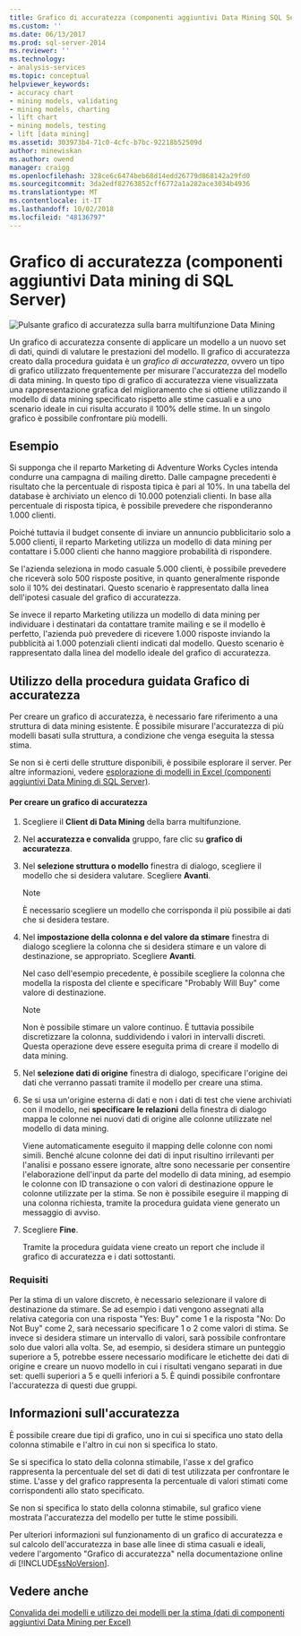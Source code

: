 ```yaml
---
title: Grafico di accuratezza (componenti aggiuntivi Data Mining SQL Server dati) | Microsoft Docs
ms.custom: ''
ms.date: 06/13/2017
ms.prod: sql-server-2014
ms.reviewer: ''
ms.technology:
- analysis-services
ms.topic: conceptual
helpviewer_keywords:
- accuracy chart
- mining models, validating
- mining models, charting
- lift chart
- mining models, testing
- lift [data mining]
ms.assetid: 303973b4-71c0-4cfc-b7bc-92218b52509d
author: minewiskan
ms.author: owend
manager: craigg
ms.openlocfilehash: 328ce6c6474beb68d14edd26779d868142a29fd0
ms.sourcegitcommit: 3da2edf82763852cff6772a1a282ace3034b4936
ms.translationtype: MT
ms.contentlocale: it-IT
ms.lasthandoff: 10/02/2018
ms.locfileid: "48136797"
---
```

# <a name="accuracy-chart-sql-server-data-mining-add-ins"></a>Grafico di accuratezza (componenti aggiuntivi Data mining di SQL Server)
  ![Pulsante grafico di accuratezza sulla barra multifunzione Data Mining](media/dmc-accchart.gif "pulsante grafico di accuratezza sulla barra multifunzione Data Mining")  
  
 Un grafico di accuratezza consente di applicare un modello a un nuovo set di dati, quindi di valutare le prestazioni del modello. Il grafico di accuratezza creato dalla procedura guidata è un *grafico di accuratezza*, ovvero un tipo di grafico utilizzato frequentemente per misurare l'accuratezza del modello di data mining. In questo tipo di grafico di accuratezza viene visualizzata una rappresentazione grafica del miglioramento che si ottiene utilizzando il modello di data mining specificato rispetto alle stime casuali e a uno scenario ideale in cui risulta accurato il 100% delle stime. In un singolo grafico è possibile confrontare più modelli.  
  
## <a name="example"></a>Esempio  
 Si supponga che il reparto Marketing di Adventure Works Cycles intenda condurre una campagna di mailing diretto. Dalle campagne precedenti è risultato che la percentuale di risposta tipica è pari al 10%. In una tabella del database è archiviato un elenco di 10.000 potenziali clienti. In base alla percentuale di risposta tipica, è possibile prevedere che risponderanno 1.000 clienti.  
  
 Poiché tuttavia il budget consente di inviare un annuncio pubblicitario solo a 5.000 clienti, il reparto Marketing utilizza un modello di data mining per contattare i 5.000 clienti che hanno maggiore probabilità di rispondere.  
  
 Se l'azienda seleziona in modo casuale 5.000 clienti, è possibile prevedere che riceverà solo 500 risposte positive, in quanto generalmente risponde solo il 10% dei destinatari. Questo scenario è rappresentato dalla linea dell'ipotesi casuale del grafico di accuratezza.  
  
 Se invece il reparto Marketing utilizza un modello di data mining per individuare i destinatari da contattare tramite mailing e se il modello è perfetto, l'azienda può prevedere di ricevere 1.000 risposte inviando la pubblicità ai 1.000 potenziali clienti indicati dal modello. Questo scenario è rappresentato dalla linea del modello ideale del grafico di accuratezza.  
  
## <a name="using-the-accuracy-chart-wizard"></a>Utilizzo della procedura guidata Grafico di accuratezza  
 Per creare un grafico di accuratezza, è necessario fare riferimento a una struttura di data mining esistente. È possibile misurare l'accuratezza di più modelli basati sulla struttura, a condizione che venga eseguita la stessa stima.  
  
 Se non si è certi delle strutture disponibili, è possibile esplorare il server. Per altre informazioni, vedere [esplorazione di modelli in Excel &#40;componenti aggiuntivi Data Mining di SQL Server&#41;](browsing-models-in-excel-sql-server-data-mining-add-ins.md).  
  
#### <a name="to-create-an-accuracy-chart"></a>Per creare un grafico di accuratezza  
  
1.  Scegliere il **Client di Data Mining** della barra multifunzione.  
  
2.  Nel **accuratezza e convalida** gruppo, fare clic su **grafico di accuratezza**.  
  
3.  Nel **selezione struttura o modello** finestra di dialogo, scegliere il modello che si desidera valutare. Scegliere **Avanti**.  
  
    > [!NOTE]  
    >  È necessario scegliere un modello che corrisponda il più possibile ai dati che si desidera testare.  
  
4.  Nel **impostazione della colonna e del valore da stimare** finestra di dialogo scegliere la colonna che si desidera stimare e un valore di destinazione, se appropriato. Scegliere **Avanti**.  
  
     Nel caso dell'esempio precedente, è possibile scegliere la colonna che modella la risposta del cliente e specificare "Probably Will Buy" come valore di destinazione.  
  
    > [!NOTE]  
    >  Non è possibile stimare un valore continuo. È tuttavia possibile discretizzare la colonna, suddividendo i valori in intervalli discreti. Questa operazione deve essere eseguita prima di creare il modello di data mining.  
  
5.  Nel **selezione dati di origine** finestra di dialogo, specificare l'origine dei dati che verranno passati tramite il modello per creare una stima.  
  
6.  Se si usa un'origine esterna di dati e non i dati di test che viene archiviati con il modello, nei **specificare le relazioni** della finestra di dialogo mappa le colonne nei nuovi dati di origine alle colonne utilizzate nel modello di data mining.  
  
     Viene automaticamente eseguito il mapping delle colonne con nomi simili. Benché alcune colonne dei dati di input risultino irrilevanti per l'analisi e possano essere ignorate, altre sono necessarie per consentire l'elaborazione dell'input da parte del modello di data mining, ad esempio le colonne con ID transazione o con valori di destinazione oppure le colonne utilizzate per la stima. Se non è possibile eseguire il mapping di una colonna richiesta, tramite la procedura guidata viene generato un messaggio di avviso.  
  
7.  Scegliere **Fine**.  
  
     Tramite la procedura guidata viene creato un report che include il grafico di accuratezza e i dati sottostanti.  
  
### <a name="requirements"></a>Requisiti  
 Per la stima di un valore discreto, è necessario selezionare il valore di destinazione da stimare. Se ad esempio i dati vengono assegnati alla relativa categoria con una risposta "Yes: Buy" come 1 e la risposta "No: Do Not Buy" come 2, sarà necessario specificare 1 o 2 come valori di stima. Se invece si desidera stimare un intervallo di valori, sarà possibile confrontare solo due valori alla volta. Se, ad esempio, si desidera stimare un punteggio superiore a 5, potrebbe essere necessario modificare le etichette dei dati di origine e creare un nuovo modello in cui i risultati vengano separati in due set: quelli superiori a 5 e quelli inferiori a 5. È quindi possibile confrontare l'accuratezza di questi due gruppi.  
  
## <a name="understanding-accuracy"></a>Informazioni sull'accuratezza  
 È possibile creare due tipi di grafico, uno in cui si specifica uno stato della colonna stimabile e l'altro in cui non si specifica lo stato.  
  
 Se si specifica lo stato della colonna stimabile, l'asse x del grafico rappresenta la percentuale del set di dati di test utilizzata per confrontare le stime. L'asse y del grafico rappresenta la percentuale di valori stimati come corrispondenti allo stato specificato.  
  
 Se non si specifica lo stato della colonna stimabile, sul grafico viene mostrata l'accuratezza del modello per tutte le stime possibili.  
  
 Per ulteriori informazioni sul funzionamento di un grafico di accuratezza e sul calcolo dell'accuratezza in base alle linee di stima casuali e ideali, vedere l'argomento "Grafico di accuratezza" nella documentazione online di [!INCLUDE[ssNoVersion](../includes/ssnoversion-md.md)].  
  
## <a name="see-also"></a>Vedere anche  
 [Convalida dei modelli e utilizzo dei modelli per la stima &#40;dati di componenti aggiuntivi Data Mining per Excel&#41;](validating-models-and-using-models-for-prediction-data-mining-add-ins-for-excel.md)  
  
  
